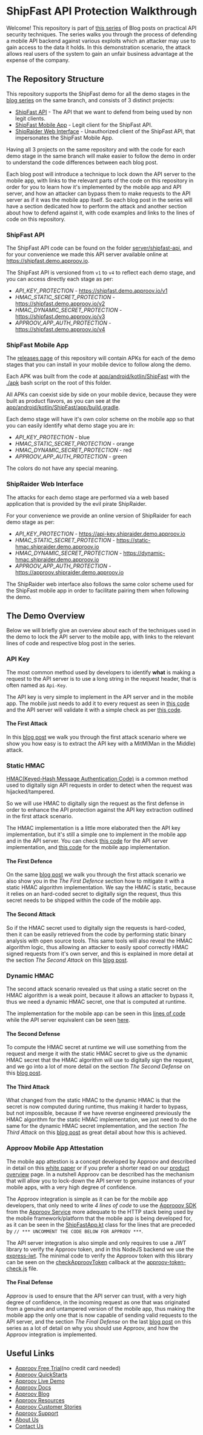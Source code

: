 # ShipFast API Protection Walkthrough

Welcome! This repository is part of [this series](https://blog.approov.io/tag/a-series-shipfast) of Blog posts on practical API security techniques. The series walks you through the process of defending a mobile API backend against various exploits which an attacker may use to gain access to the data it holds. In this demonstration scenario, the attack allows real users of the system to gain an unfair business advantage at the expense of the company.


## The Repository Structure

This repository supports the ShipFast demo for all the demo stages in the [blog series](https://blog.approov.io/tag/a-series-shipfast) on the same branch, and consists of 3 distinct projects:

* [ShipFast API](/README.md#shipfast-api) - The API that we want to defend from being used by non legit clients.
* [ShipFast Mobile App](/README.md#shipfast-mobile-app) - Legit client for the ShipFast API.
* [ShipRaider Web Interface](/README.md#shipraider-web-interface) - Unauthorized client of the ShipFast API, that impersonates the ShipFast Mobile App.

Having all 3 projects on the same repository and with the code for each demo stage in the same branch will make easier to follow the demo in order to understand the code differences between each blog post.

Each blog post will introduce a technique to lock down the API server to the mobile app, with links to the relevant parts of the code on this repository in order for you to learn how it's implemented by the mobile app and API server, and how an attacker can bypass them to make requests to the API server as if it was the mobile app itself. So each blog post in the series will have a section dedicated how to perform the attack and another section about how to defend against it, with code examples and links to the lines of code on this repository.

### ShipFast API

The ShipFast API code can be found on the folder [server/shipfast-api](/server/shipfast-api), and for your convenience we made this API server available online at https://shipfast.demo.approov.io.

The ShipFast API is versioned from `v1` to `v4` to reflect each demo stage, and you can access directly each stage as per:

* *API_KEY_PROTECTION* - https://shipfast.demo.approov.io/v1
* *HMAC_STATIC_SECRET_PROTECTION* - https://shipfast.demo.approov.io/v2
* *HMAC_DYNAMIC_SECRET_PROTECTION* - https://shipfast.demo.approov.io/v3
* *APPROOV_APP_AUTH_PROTECTION* - https://shipfast.demo.approov.io/v4

### ShipFast Mobile App

The [releases page](https://github.com/approov/shipfast-api-protection/releases) of this repository will contain APKs for each of the demo stages that you can install in your mobile device to follow along the demo.

Each APK was built from the code at [app/android/kotlin/ShipFast](/app/android/kotlin/ShipFast) with the [./apk](/apk) bash script on the root of this folder.

All APKs can coexist side by side on your mobile device, because they were built as product flavors, as you can see at the [app/android/kotlin/ShipFast/app/build.gradle](/app/android/kotlin/ShipFast/app/build.gradle#L69).

Each demo stage will have it's own color scheme on the mobile app so that you can easily identify what demo stage you are in:

* *API_KEY_PROTECTION* - blue
* *HMAC_STATIC_SECRET_PROTECTION* - orange
* *HMAC_DYNAMIC_SECRET_PROTECTION* - red
* *APPROOV_APP_AUTH_PROTECTION* - green

The colors do not have any special meaning.

### ShipRaider Web Interface

The attacks for each demo stage are performed via a web based application that is provided by the evil pirate ShipRaider.

For your convenience we provide an online version of ShipRaider for each demo stage as per:

* *API_KEY_PROTECTION* - https://api-key.shipraider.demo.approov.io
* *HMAC_STATIC_SECRET_PROTECTION* - https://static-hmac.shipraider.demo.approov.io
* *HMAC_DYNAMIC_SECRET_PROTECTION* - https://dynamic-hmac.shipraider.demo.approov.io
* *APPROOV_APP_AUTH_PROTECTION* - https://approov.shipraider.demo.approov.io

The ShipRaider web interface also follows the same color scheme used for the ShipFast mobile app in order to facilitate pairing them when following the demo.


## The Demo Overview

Below we will briefly give an overview about each of the techniques used in the demo to lock the API server to the mobile app, with links to the relevant lines of code and respective blog post in the series.

### API Key

The most common method used by developers to identify **what** is making a request to the API server is to use a long string in the request header, that is often named as `Api-Key`.

The API key is very simple to implement in the API server and in the mobile app. The mobile just needs to add it to every request as seen in [this code](/app/android/kotlin/ShipFast/app/src/main/java/com/criticalblue/shipfast/api/RestAPI.kt#L211) and the API server will validate it with a simple check as per [this code](/server/shipfast-api/api/middleware/api-key.js#L28).

#### The First Attack

In this [blog post](https://blog.approov.io/practical-api-security-walkthrough-part-2) we walk you through the first attack scenario where we show you how easy is to extract the API key with a MitM(Man in the Middle) attack.


### Static HMAC

[HMAC(Keyed-Hash Message Authentication Code)](https://en.wikipedia.org/wiki/Hash-based_message_authentication_code) is a common method used to digitally sign API requests in order to detect when the request was hijacked/tampered.

So we will use HMAC to digitally sign the request as the first defense in order to enhance the API protection against the API key extraction outlined in the first attack scenario.

The HMAC implementation is a little more elaborated then the API key implementation, but it's still a simple one to implement in the mobile app and in the API server. You can check [this code](/server/shipfast-api/api/middleware/static-hmac.js#L15) for the API server implementation, and [this code](/app/android/kotlin/ShipFast/app/src/main/java/com/criticalblue/shipfast/api/RestAPI.kt#L252) for the mobile app implementation.

#### The First Defence

On the same [blog post](https://blog.approov.io/practical-api-security-walkthrough-part-2) we walk you through the first attack scenario we also show you in the *The First Defence* section how to mitigate it with a static HMAC algorithm implementation. We say the HMAC is static, because it relies on an hard-coded secret to digitally sign the request, thus this secret needs to be shipped within the code of the mobile app.

#### The Second Attack

So if the HMAC secret used to digitally sign the requests is hard-coded, then it can be easily retrieved from the code by performing static binary analysis with open source tools. This same tools will also reveal the HMAC algorithm logic, thus allowing an attacker to easily spoof correctly HMAC signed requests from it's own server, and this is explained in more detail at the section *The Second Attack* on this [blog post](https://blog.approov.io/practical-api-security-walkthrough-part-3).


### Dynamic HMAC

The second attack scenario revealed us that using a static secret on the HMAC algorithm is a weak point, because it allows an attacker to bypass it, thus we need a dynamic HMAC secret, one that is computed at runtime.

The implementation for the mobile app can be seen in this [lines of code](/app/android/kotlin/ShipFast/app/src/main/java/com/criticalblue/shipfast/api/RestAPI.kt#L259) while the API server equivalent can be seen [here](server/shipfast-api/api/middleware/dynamic-hmac.js#L16).

#### The Second Defense

To compute the HMAC secret at runtime we will use something from the request and merge it with the static HMAC secret to give us the dynamic HMAC secret that the HMAC algorithm will use to digitally sign the request, and we go into a lot of more detail on the section *The Second Defense* on this [blog post](https://blog.approov.io/practical-api-security-walkthrough-part-3).

#### The Third Attack

What changed from the static HMAC to the dynamic HMAC is that the secret is now computed during runtime, thus making it harder to bypass, but not impossible, because if we have reverse engineered previously the HMAC algorithm for the static HMAC implementation, we just need to do the same for the dynamic HMAC secret implementation, and the section *The Third Attack* on this [blog post](https://blog.approov.io/practical-api-security-walkthrough-part-4) as great detail about how this is achieved.


### Approov Mobile App Attestation

The mobile app attestion is a concept developed by Approov and described in detail on this [white paper](https://approov.io/download/Approov-Whitepaper-Security-Trust-Gap.pdf) or if you prefer a shorter read on our [product overview](https://approov.io/product) page. In a nutshell Approov can be described has the mechanism that will allow you to lock-down the API server to genuine instances of your mobile apps, with a very high degree of confidence.

The Approov integration is simple as it can be for the mobile app developers, that only need to write *4 lines of code* to use the [Approoov SDK](https://approov.io/docs/latest/approov-usage-documentation/#sdk-integration) from the [Approov Service](https://approov.io/docs/latest/approov-integration-examples/mobile-app/) more adequate to the HTTP stack being used by the mobile framework/platform that the mobile app is being developed for, as it can be seen in the [ShipFastApp.kt](/app/android/kotlin/ShipFast/app/src/main/java/com/criticalblue/shipfast/ShipFastApp.kt) class for the lines that are preceded by `// *** UNCOMMENT THE CODE BELOW FOR APPROOV ***`.

The API server integration is also simple and only requires to use a JWT library to verify the Approov token, and in this NodeJS backend we use the [express-jwt](https://www.npmjs.com/package/express-jwt). The minimal code to verify the Approov token with this library can be seen on the [checkApproovToken](/server/shipfast-api/api/approov/approov-token-check.js#L129) callback at the [approov-token-check.js](server/shipfast-api/api/approov/approov-token-check.js) file.

#### The Final Defense

Approov is used to ensure that the API server can trust, with a very high degree of confidence, in the incoming request as one that was originated from a genuine and untampered version of the mobile app, thus making the mobile app the only one that is now capable of sending valid requests to the API server, and the section *The Final Defense* on the last [blog post](https://blog.approov.io/practical-api-security-walkthrough-part-4) on this series as a lot of detail on why you should use Approov, and how the Approov integration is implemented.


## Useful Links

* [Approov Free Trial](https://approov.io/signup)(no credit card needed)
* [Approov QuickStarts](https://approov.io/docs/latest/approov-integration-examples/)
* [Approov Live Demo](https://approov.io/product/demo)
* [Approov Docs](https://approov.io/docs)
* [Approov Blog](https://blog.approov.io)
* [Approov Resources](https://approov.io/resource/)
* [Approov Customer Stories](https://approov.io/customer)
* [Approov Support](https://approov.zendesk.com/hc/en-gb/requests/new)
* [About Us](https://approov.io/company)
* [Contact Us](https://approov.io/contact)

